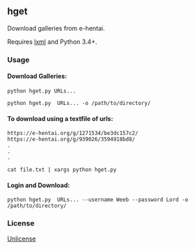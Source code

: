 ## hget 

Download galleries from e-hentai.

Requires [lxml](https://lxml.de/installation.html) and Python 3.4+.

### Usage

#### Download Galleries:

```
python hget.py URLs...

python hget.py  URLs... -o /path/to/directory/
```

#### To download using a textfile of urls:

```
https://e-hentai.org/g/1271534/be3dc157c2/
https://e-hentai.org/g/939026/3594918bd8/
.
.
.
```

```
cat file.txt | xargs python hget.py
```

#### Login and Download:

```
python hget.py  URLs... --username Weeb --password Lord -o /path/to/directory/
```


### License

[Unlicense](LICENSE)
